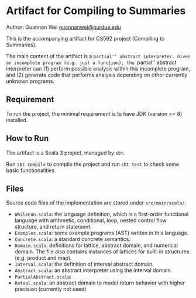 Artifact for Compiling to Summaries
===

Author: Guannan Wei <guannanwei@purdue.edu>

This is the accompanying artifact for CS592 project (Compiling to Summaries).

The main content of the artifact is a ``partial'' abstract interpreter.
Given an incomplete program (e.g. just a function), the ``partial'' abstract
interpreter can (1) perform possible analysis within this incomplete program,
and (2) generate code that performs analysis depending on other currently
unknown programs.

## Requirement

To run the project, the minimal requirement is to have JDK (version >= 8) installed.

## How to Run

The artifact is a Scala 3 project, managed by `sbt`.

Run `sbt compile` to compile the project and run `sbt test` to check some basic functionalities.

## Files

Source code files of the implementation are stored under `src/main/scala/`.

- `WhileFun.scala`: the language definition, which is a first-order functional language
with arithmetic, conditional, loop, nested control flow structure, and return statement.
- `Examples.scala`: some example programs (AST) written in this language.
- `Concrete.scala`: a standard concrete semantics.
- `Domain.scala`: definitions for lattice, abstract domain, and numerical domain.
The file also contains instances of lattices for built-in structures (e.g. product and map).
- `Interval.scala`: the definition of interval abstract domain.
- `Abstract.scala`: an abstract interpreter using the interval domain.
- `PartialAbstract.scala`:
- `RetVal.scala`: an abstract domain to model return behavior with higher precision (currently not used)

